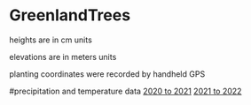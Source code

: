 # GreenlandTrees

heights are in cm units

elevations are in meters units

planting coordinates were recorded by handheld GPS

#precipitation and temperature data
[2020 to 2021](./precipitation_temperature_gauge/QANASIASSAT_UTC_2020-2021.csv)
[2021 to 2022](./precipitation_temperature_gauge/QANASIASSAT_UTC_2021-2022.csv)
